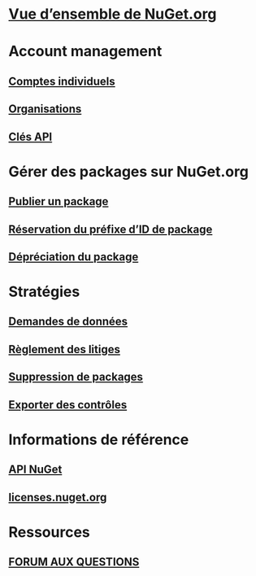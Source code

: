 # [Vue d’ensemble de NuGet.org](overview-nuget-org.md)
# Account management
## [Comptes individuels](individual-accounts.md)
## [Organisations](organizations-on-nuget-org.md)
## [Clés API](scoped-api-keys.md)
# Gérer des packages sur NuGet.org
## [Publier un package](publish-a-package.md)
## [Réservation du préfixe d’ID de package](id-prefix-reservation.md)
## [Dépréciation du package](deprecate-packages.md)
# Stratégies
## [Demandes de données](policies/Data-requests.md)
## [Règlement des litiges](policies/dispute-resolution.md)
## [Suppression de packages](policies/deleting-packages.md)
## [Exporter des contrôles](policies/export-control.md)
# Informations de référence
## [API NuGet](../api/overview.md)
## [licenses.nuget.org](licenses.nuget.org.md)
# Ressources
## [FORUM AUX QUESTIONS](nuget-org-faq.md)

